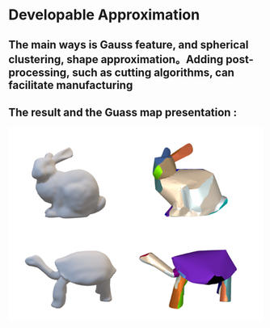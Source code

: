 # Developable Approximation

## The main ways is Gauss feature, and spherical clustering, shape approximation。Adding post-processing, such as cutting algorithms, can facilitate manufacturing

## The result and the Guass map presentation : 

![result](./pictures/result.png)

